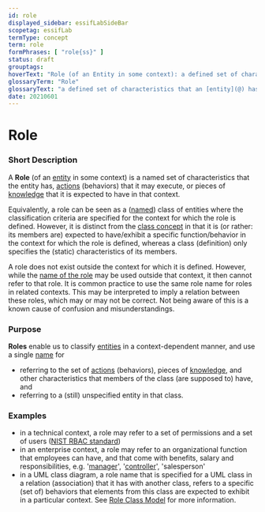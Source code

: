 ```yaml
---
id: role
displayed_sidebar: essifLabSideBar
scopetag: essifLab
termType: concept
term: role
formPhrases: [ "role{ss}" ]
status: draft
grouptags:
hoverText: "Role (of an Entity in some context): a defined set of characteristics that the Entity has in some context, such as responsibilities (Obligations) it may have, Actions (behaviors) it may execute, or pieces of Knowledge that it is expected to have in that context, which are referenced to by a specific (Role-)name."
glossaryTerm: "Role"
glossaryText: "a defined set of characteristics that an [entity](@) has in some context, such as [responsibilities](obligation@) it may have, [action](@) (behaviors) it may execute, or pieces of [knowledge](@) that it is expected to have in that context, which are referenced to by a specific [role name](@)."
date: 20210601
---
```


# Role

### Short Description

A **Role** (of an [entity](@) in some context) is a named set of characteristics that the entity has, [actions](@) (behaviors) that it may execute, or pieces of [knowledge](@) that it is expected to have in that context.

Equivalently, a role can be seen as a ([named](role-name@)) class of entities where the classification criteria are specified for the context for which the role is defined. However, it is distinct from the [class concept](https://en.wikipedia.org/wiki/Class) in that it is (or rather: its members are) expected to have/exhibit a specific function/behavior in the context for which the role is defined, whereas a class (definition) only specifies the (static) characteristics of its members.

A role does not exist outside the context for which it is defined. However, while the [name of the role](role-name@) may be used outside that context, it then cannot refer to that role. It is common practice to use the same role name for roles in related contexts. This may be interpreted to imply a relation between these roles, which may or may not be correct. Not being aware of this is a known cause of confusion and misunderstandings.

### Purpose

**Roles** enable us to classify [entities](@) in a context-dependent manner, and use a single [name](role-name@) for
- referring to the set of [actions](@) (behaviors), pieces of [knowledge](@), and other characteristics that members of the class (are supposed to) have, and
- referring to a (still) unspecified entity in that class.

### Examples

- in a technical context, a role may refer to a set of permissions and a set of users ([NIST RBAC standard](https://csrc.nist.gov/projects/role-based-access-control))
- in an enterprise context, a role may refer to an organizational function that employees can have, and that come with benefits, salary and responsibilities, e.g. '[manager](management@)', '[controller](@)', 'salesperson'
- in a UML class diagram, a role name that is specified for a UML class in a relation (association) that it has with another class, refers to a specific (set of) behaviors that elements from this class are expected to exhibit in a particular context. See [Role Class Model](https://en.wikipedia.org/wiki/Role_Class_Model) for more information.
